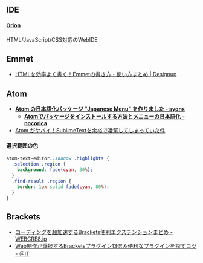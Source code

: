 ## IDE

#### [Orion](http://eclipse.org/orion/)
HTML/JavaScript/CSS対応のWebIDE


## Emmet
- [HTMLを効率よく書く！Emmetの書き方・使い方まとめ | Designup](http://designup.jp/html-emmet-307/)


## Atom
- __[Atom の日本語化パッケージ "Japanese Menu" を作りました - syonx](http://syonx.hatenablog.com/entry/2015/04/06/233111)__
    - __[Atomでパッケージをインストールする方法とメニューの日本語化 – nocorica](http://blog.nocorica.jp/2015/03/atom-package-install/)__
- [Atom がヤバイ！SublimeTextを余裕で凌駕してしまっていた件](http://www.geeks-dev.com/atom-%E3%81%8C%E3%83%A4%E3%83%90%E3%82%A4%EF%BC%81sublimetext%E3%82%92%E4%BD%99%E8%A3%95%E3%81%A7%E5%87%8C%E9%A7%95%E3%81%97%E3%81%A6%E3%81%97%E3%81%BE%E3%81%A3%E3%81%A6%E3%81%84%E3%81%9F%E4%BB%B6/)

#### 選択範囲の色
```scss
atom-text-editor::shadow .highlights {
  .selection .region {
    background: fade(cyan, 30%);
  }
  .find-result .region {
    border: 1px solid fade(cyan, 80%);
  }
}
```

## Brackets
- [コーディングを超加速するBrackets便利エクステンションまとめ - WEBCRE8.jp](http://webcre8.jp/collect/brackets-extension-coding.html)
- [Web制作が爆捗するBracketsプラグイン13選＆便利なプラグインを探すコツ - ＠IT](http://www.atmarkit.co.jp/ait/articles/1503/20/news130.html)

